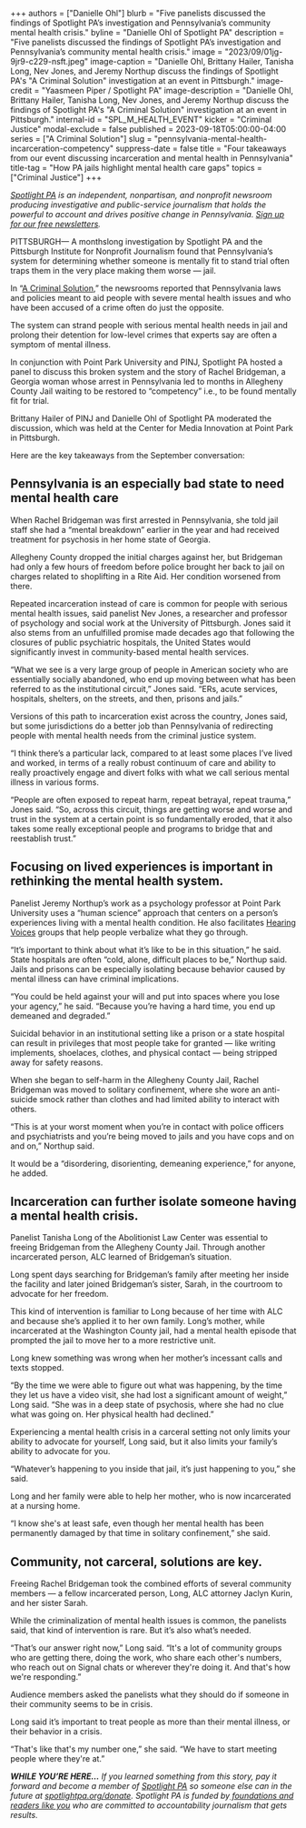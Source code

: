 +++
authors = ["Danielle Ohl"]
blurb = "Five panelists discussed the findings of Spotlight PA’s investigation and Pennsylvania’s community mental health crisis."
byline = "Danielle Ohl of Spotlight PA"
description = "Five panelists discussed the findings of Spotlight PA’s investigation and Pennsylvania’s community mental health crisis."
image = "2023/09/01jg-9jr9-c229-nsft.jpeg"
image-caption = "Danielle Ohl, Brittany Hailer, Tanisha Long, Nev Jones, and Jeremy Northup discuss the findings of Spotlight PA's \"A Criminal Solution\" investigation at an event in Pittsburgh."
image-credit = "Yaasmeen Piper / Spotlight PA"
image-description = "Danielle Ohl, Brittany Hailer, Tanisha Long, Nev Jones, and Jeremy Northup discuss the findings of Spotlight PA's \"A Criminal Solution\" investigation at an event in Pittsburgh."
internal-id = "SPL_M_HEALTH_EVENT"
kicker = "Criminal Justice"
modal-exclude = false
published = 2023-09-18T05:00:00-04:00
series = ["A Criminal Solution"]
slug = "pennsylvania-mental-health-incarceration-competency"
suppress-date = false
title = "Four takeaways from our event discussing incarceration and mental health in Pennsylvania"
title-tag = "How PA jails highlight mental health care gaps"
topics = ["Criminal Justice"]
+++

<a href="https://www.spotlightpa.org/"><em>Spotlight PA</em></a><em> is an independent, nonpartisan, and nonprofit newsroom producing investigative and public-service journalism that holds the powerful to account and drives positive change in Pennsylvania. </em><a href="https://www.spotlightpa.org/newsletters"><em>Sign up for our free newsletters</em></a><em>.</em>

PITTSBURGH— A monthslong investigation by Spotlight PA and the Pittsburgh Institute for Nonprofit Journalism found that Pennsylvania’s system for determining whether someone is mentally fit to stand trial often traps them in the very place making them worse — jail.

In “<a href="https://www.spotlightpa.org/news/2023/03/pa-mental-illness-jail-incompetent-treatment/">A Criminal Solution</a>,” the newsrooms reported that Pennsylvania laws and policies meant to aid people with severe mental health issues and who have been accused of a crime often do just the opposite.

The system can strand people with serious mental health needs in jail and prolong their detention for low-level crimes that experts say are often a symptom of mental illness.

<script src="https://www.spotlightpa.org/embed.js" async></script><div data-spl-embed-version="1" data-spl-src="https://www.spotlightpa.org/embeds/newsletter/"></div>

In conjunction with Point Park University and PINJ, Spotlight PA hosted a panel to discuss this broken system and the story of Rachel Bridgeman, a Georgia woman whose arrest in Pennsylvania led to months in Allegheny County Jail waiting to be restored to “competency” i.e., to be found mentally fit for trial.

Brittany Hailer of PINJ and Danielle Ohl of Spotlight PA moderated the discussion, which was held at the Center for Media Innovation at Point Park in Pittsburgh.

Here are the key takeaways from the September conversation:

## Pennsylvania is an especially bad state to need mental health care

When Rachel Bridgeman was first arrested in Pennsylvania, she told jail staff she had a “mental breakdown” earlier in the year and had received treatment for psychosis in her home state of Georgia.

Allegheny County dropped the initial charges against her, but Bridgeman had only a few hours of freedom before police brought her back to jail on charges related to shoplifting in a Rite Aid. Her condition worsened from there.

Repeated incarceration instead of care is common for people with serious mental health issues, said panelist Nev Jones, a researcher and professor of psychology and social work at the University of Pittsburgh. Jones said it also stems from an unfulfilled promise made decades ago that following the closures of public psychiatric hospitals, the United States would significantly invest in community-based mental health services.

“What we see is a very large group of people in American society who are essentially socially abandoned, who end up moving between what has been referred to as the institutional circuit,” Jones said. “ERs, acute services, hospitals, shelters, on the streets, and then, prisons and jails.”

Versions of this path to incarceration exist across the country, Jones said, but some jurisdictions do a better job than Pennsylvania of redirecting people with mental health needs from the criminal justice system.

“I think there’s a particular lack, compared to at least some places I’ve lived and worked, in terms of a really robust continuum of care and ability to really proactively engage and divert folks with what we call serious mental illness in various forms.

“People are often exposed to repeat harm, repeat betrayal, repeat trauma,” Jones said. “So, across this circuit, things are getting worse and worse and trust in the system at a certain point is so fundamentally eroded, that it also takes some really exceptional people and programs to bridge that and reestablish trust.”

## Focusing on lived experiences is important in rethinking the mental health system.

Panelist Jeremy Northup’s work as a psychology professor at Point Park University uses a “human science” approach that centers on a person’s experiences living with a mental health condition. He also facilitates <a href="https://www.hearing-voices.org/hearing-voices-groups/">Hearing Voices</a> groups that help people verbalize what they go through.

“It’s important to think about what it’s like to be in this situation,” he said. State hospitals are often “cold, alone, difficult places to be,” Northup said. Jails and prisons can be especially isolating because behavior caused by mental illness can have criminal implications.

“You could be held against your will and put into spaces where you lose your agency,” he said. “Because you’re having a hard time, you end up demeaned and degraded.”

Suicidal behavior in an institutional setting like a prison or a state hospital can result in privileges that most people take for granted — like writing implements, shoelaces, clothes, and physical contact — being stripped away for safety reasons.

When she began to self-harm in the Allegheny County Jail, Rachel Bridgeman was moved to solitary confinement, where she wore an anti-suicide smock rather than clothes and had limited ability to interact with others.

“This is at your worst moment when you’re in contact with police officers and psychiatrists and you’re being moved to jails and you have cops and on and on,” Northup said.

It would be a “disordering, disorienting, demeaning experience,” for anyone, he added.

## Incarceration can further isolate someone having a mental health crisis.

Panelist Tanisha Long of the Abolitionist Law Center was essential to freeing Bridgeman from the Allegheny County Jail. Through another incarcerated person, ALC learned of Bridgeman’s situation.

Long spent days searching for Bridgeman’s family after meeting her inside the facility and later joined Bridgeman’s sister, Sarah, in the courtroom to advocate for her freedom.

This kind of intervention is familiar to Long because of her time with ALC and because she’s applied it to her own family. Long’s mother, while incarcerated at the Washington County jail, had a mental health episode that prompted the jail to move her to a more restrictive unit.

Long knew something was wrong when her mother’s incessant calls and texts stopped.

“By the time we were able to figure out what was happening, by the time they let us have a video visit, she had lost a significant amount of weight,” Long said. “She was in a deep state of psychosis, where she had no clue what was going on. Her physical health had declined.”

Experiencing a mental health crisis in a carceral setting not only limits your ability to advocate for yourself, Long said, but it also limits your family’s ability to advocate for you.

“Whatever’s happening to you inside that jail, it’s just happening to you,” she said.

Long and her family were able to help her mother, who is now incarcerated at a nursing home.

“I know she&#39;s at least safe, even though her mental health has been permanently damaged by that time in solitary confinement,” she said.

## Community, not carceral, solutions are key.

Freeing Rachel Bridgeman took the combined efforts of several community members — a fellow incarcerated person, Long, ALC attorney Jaclyn Kurin, and her sister Sarah.

While the criminalization of mental health issues is common, the panelists said, that kind of intervention is rare. But it’s also what’s needed.

“That’s our answer right now,” Long said. “It&#39;s a lot of community groups who are getting there, doing the work, who share each other&#39;s numbers, who reach out on Signal chats or wherever they&#39;re doing it. And that&#39;s how we&#39;re responding.”

<script src="https://www.spotlightpa.org/embed.js" async></script><div data-spl-embed-version="1" data-spl-src="https://www.spotlightpa.org/embeds/donate/"></div>

Audience members asked the panelists what they should do if someone in their community seems to be in crisis.

Long said it’s important to treat people as more than their mental illness, or their behavior in a crisis.

“That&#39;s like that&#39;s my number one,” she said. “We have to start meeting people where they&#39;re at.”

<strong><em>WHILE YOU’RE HERE…</em></strong><em> If you learned something from this story, pay it forward and become a member of </em><a href="https://www.spotlightpa.org/"><em>Spotlight PA</em></a><em> so someone else can in the future at </em><a href="https://www.spotlightpa.org/donate/"><em>spotlightpa.org/donate</em></a><em>. Spotlight PA is funded by</em><a href="https://www.spotlightpa.org/support"><em> foundations and readers like you</em></a><em> who are committed to accountability journalism that gets results.</em>

